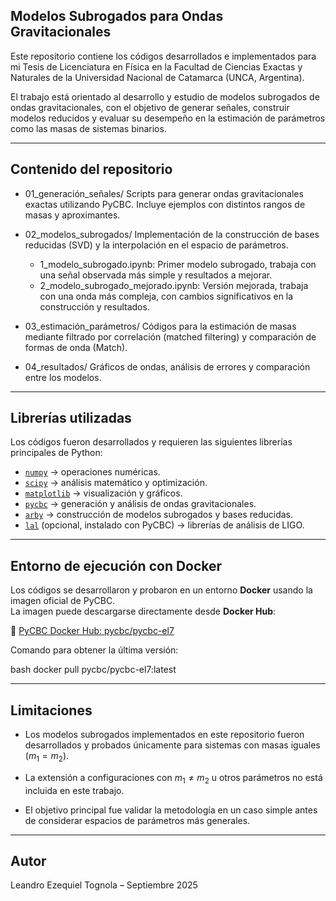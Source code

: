 ## Modelos Subrogados para Ondas Gravitacionales

Este repositorio contiene los códigos desarrollados e implementados para mi Tesis de Licenciatura en Física en la Facultad de Ciencias Exactas y Naturales de la Universidad Nacional de Catamarca (UNCA, Argentina).

El trabajo está orientado al desarrollo y estudio de modelos subrogados de ondas gravitacionales, con el objetivo de generar señales, construir modelos reducidos y evaluar su desempeño en la estimación de parámetros como las masas de sistemas binarios.

---

## Contenido del repositorio

- 01_generación_señales/
Scripts para generar ondas gravitacionales exactas utilizando PyCBC. Incluye ejemplos con distintos rangos de masas y aproximantes.

- 02_modelos_subrogados/
Implementación de la construcción de bases reducidas (SVD) y la interpolación en el espacio de parámetros.

  - 1_modelo_subrogado.ipynb: Primer modelo subrogado, trabaja con una señal observada más simple y resultados a mejorar.
  - 2_modelo_subrogado_mejorado.ipynb: Versión mejorada, trabaja con una onda más compleja, con cambios significativos en la construcción y resultados.

- 03_estimación_parámetros/
Códigos para la estimación de masas mediante filtrado por correlación (matched filtering) y comparación de formas de onda (Match).

- 04_resultados/
Gráficos de ondas, análisis de errores y comparación entre los modelos.

---

##  Librerías utilizadas

Los códigos fueron desarrollados y requieren las siguientes librerías principales de Python:

- [`numpy`](https://numpy.org/) → operaciones numéricas.
- [`scipy`](https://scipy.org/) → análisis matemático y optimización.
- [`matplotlib`](https://matplotlib.org/) → visualización y gráficos.
- [`pycbc`](https://pycbc.org/) → generación y análisis de ondas gravitacionales.
- [`arby`](https://github.com/ligo-cbc/arby) → construcción de modelos subrogados y bases reducidas.
- [`lal`](https://lscsoft.docs.ligo.org/lalsuite/lal/) (opcional, instalado con PyCBC) → librerías de análisis de LIGO.

---

## Entorno de ejecución con Docker

Los códigos se desarrollaron y probaron en un entorno **Docker** usando la imagen oficial de PyCBC.  
La imagen puede descargarse directamente desde **Docker Hub**:  

🔗 [PyCBC Docker Hub: pycbc/pycbc-el7](https://hub.docker.com/r/pycbc/pycbc-el7)  

Comando para obtener la última versión:  

bash docker pull pycbc/pycbc-el7:latest

---

## Limitaciones

- Los modelos subrogados implementados en este repositorio fueron desarrollados y probados únicamente para sistemas con masas iguales ($m_1 = m_2$).

- La extensión a configuraciones con $m_1 \neq m_2$ u otros parámetros no está incluida en este trabajo.

- El objetivo principal fue validar la metodología en un caso simple antes de considerar espacios de parámetros más generales.

---

## Autor

Leandro Ezequiel Tognola – Septiembre 2025

